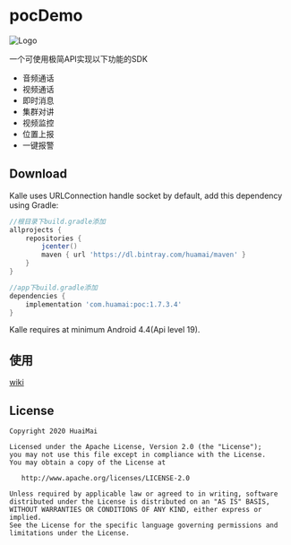 # pocDemo

![Logo](https://s.beta.gtimg.com/rdmimg/exp/image2/2018/06/08/_27617a9f-5695-4cd8-ac5a-a05fe10f7525.png)

一个可使用极简API实现以下功能的SDK

  - 音频通话
  - 视频通话
  - 即时消息
  - 集群对讲
  - 视频监控
  - 位置上报
  - 一键报警

## Download

Kalle uses URLConnection handle socket by default, add this dependency using Gradle:

```groovy
//根目录下build.gradle添加
allprojects {
    repositories {
        jcenter()
        maven { url 'https://dl.bintray.com/huamai/maven' }
    }
}

//app下build.gradle添加
dependencies {
    implementation 'com.huamai:poc:1.7.3.4'
}
```

Kalle requires at minimum Android 4.4(Api level 19).

## 使用

[wiki](https://github.com/benzly/pocDemo/wiki)

## License

```text
Copyright 2020 HuaiMai

Licensed under the Apache License, Version 2.0 (the "License");
you may not use this file except in compliance with the License.
You may obtain a copy of the License at

   http://www.apache.org/licenses/LICENSE-2.0

Unless required by applicable law or agreed to in writing, software
distributed under the License is distributed on an "AS IS" BASIS,
WITHOUT WARRANTIES OR CONDITIONS OF ANY KIND, either express or implied.
See the License for the specific language governing permissions and
limitations under the License.
```
